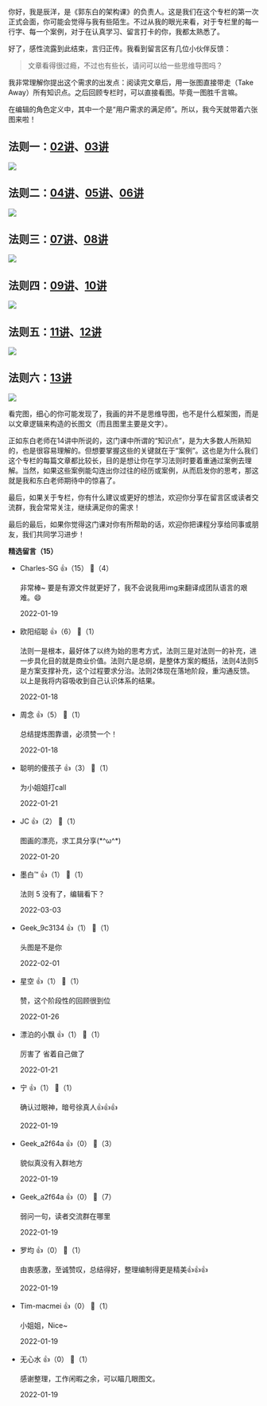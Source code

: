 你好，我是辰洋，是《郭东白的架构课》的负责人。这是我们在这个专栏的第一次正式会面，你可能会觉得与我有些陌生。不过从我的眼光来看，对于专栏里的每一行字、每一个案例，对于在认真学习、留言打卡的你，我都太熟悉了。

好了，感性流露到此结束，言归正传。我看到留言区有几位小伙伴反馈：

> 文章看得很过瘾，不过也有些长，请问可以给一些思维导图吗？

我非常理解你提出这个需求的出发点：阅读完文章后，用一张图直接带走（Take Away）所有知识点。之后回顾专栏时，可以直接看图。毕竟一图胜千言嘛。

在编辑的角色定义中，其中一个是“用户需求的满足师”。所以，我今天就带着六张图来啦！

## 法则一：[02讲](https://time.geekbang.org/column/article/463876)、[03讲](https://time.geekbang.org/column/article/464541)

![](https://static001.geekbang.org/resource/image/63/24/63ef46c685c91b7a9f2115eb041e3224.jpg?wh=6250x9167)

## 法则二：[04讲](https://time.geekbang.org/column/article/467398)、[05讲](https://time.geekbang.org/column/article/467402)、[06讲](https://time.geekbang.org/column/article/470232)

![](https://static001.geekbang.org/resource/image/cf/00/cf006b07803091454a17ccccyy6fc200.jpg?wh=6250x8718)

## 法则三：[07讲](https://time.geekbang.org/column/article/470228)、[08讲](https://time.geekbang.org/column/article/472716)

![](https://static001.geekbang.org/resource/image/9f/8f/9fyy7ef04a48182aabc089a39fac828f.jpg?wh=6250x8789)

## 法则四：[09讲](https://time.geekbang.org/column/article/472734)、[10讲](https://time.geekbang.org/column/article/474496)

![](https://static001.geekbang.org/resource/image/30/2e/30378e83ce657f6317bf5a1c06cbfc2e.jpg?wh=6250x8988)

## 法则五：[11讲](https://time.geekbang.org/column/article/474513)、[12讲](https://time.geekbang.org/column/article/476904)

![](https://static001.geekbang.org/resource/image/79/21/791f61536c023ecb351d6cfbde033921.png?wh=1818x1100)

## 法则六：[13讲](https://time.geekbang.org/column/article/476909)

![](https://static001.geekbang.org/resource/image/ff/12/ffc7aa8d1eb93a04cea231e3d25fc912.jpg?wh=6250x7439)

看完图，细心的你可能发现了，我画的并不是思维导图，也不是什么框架图，而是以文章逻辑来构造的长图文（而且图里主要是文字）。

正如东白老师在14讲中所说的，这门课中所谓的“知识点”，是为大多数人所熟知的，也是很容易理解的。但想要掌握这些的关键就在于“案例”。这也是为什么我们这个专栏的每篇文章都比较长，目的是想让你在学习法则时要着重通过案例去理解。当然，如果这些案例能勾连出你过往的经历或案例，从而启发你的思考，那这就是我和东白老师期待中的惊喜了。

最后，如果关于专栏，你有什么建议或更好的想法，欢迎你分享在留言区或读者交流群，我会常常关注，继续满足你的需求！

最后的最后，如果你觉得这门课对你有所帮助的话，欢迎你把课程分享给同事或朋友，我们共同学习进步！
<div><strong>精选留言（15）</strong></div><ul>
<li><span>Charles-SG</span> 👍（15） 💬（4）<p>非常棒~ 要是有源文件就更好了，我不会说我用img来翻译成团队语言的艰难。😄</p>2022-01-19</li><br/><li><span>欧阳绍聪</span> 👍（6） 💬（1）<p>法则一是根本，最好体了以终为始的思考方式，法则三是对法则一的补充，进一步具化目的就是商业价值。法则六是总纲，是整体方案的概括，法则4法则5是方案支撑补充，这个过程要求分治。法则2体现在落地阶段，重沟通反馈。以上是我将内容吸收到自己认识体系的结果。</p>2022-01-18</li><br/><li><span>周念</span> 👍（5） 💬（1）<p>总结提炼图靠谱，必须赞一个！</p>2022-01-18</li><br/><li><span>聪明的傻孩子</span> 👍（3） 💬（1）<p>为小姐姐打call</p>2022-01-21</li><br/><li><span>JC</span> 👍（2） 💬（1）<p>图画的漂亮，求工具分享(*^ω^*)</p>2022-01-20</li><br/><li><span>墨白™</span> 👍（1） 💬（1）<p>法则 5 没有了，编辑看下？
</p>2022-03-03</li><br/><li><span>Geek_9c3134</span> 👍（1） 💬（1）<p>头图是不是你</p>2022-02-01</li><br/><li><span>星空</span> 👍（1） 💬（1）<p>赞，这个阶段性的回顾很到位</p>2022-01-26</li><br/><li><span>漂泊的小飘</span> 👍（1） 💬（1）<p>厉害了 省着自己做了</p>2022-01-21</li><br/><li><span>宁</span> 👍（1） 💬（1）<p>确认过眼神，暗号徐真人👍👍👍</p>2022-01-19</li><br/><li><span>Geek_a2f64a</span> 👍（0） 💬（3）<p>貌似真没有入群地方</p>2022-01-19</li><br/><li><span>Geek_a2f64a</span> 👍（0） 💬（7）<p>弱问一句，读者交流群在哪里</p>2022-01-19</li><br/><li><span>罗均</span> 👍（0） 💬（1）<p>由衷感激，至诚赞叹，总结得好，整理编制得更是精美👍👍👍</p>2022-01-19</li><br/><li><span>Tim-macmei</span> 👍（0） 💬（1）<p>小姐姐，Nice~</p>2022-01-19</li><br/><li><span>无心水</span> 👍（0） 💬（1）<p>感谢整理，工作闲暇之余，可以瞄几眼图文。</p>2022-01-19</li><br/>
</ul>